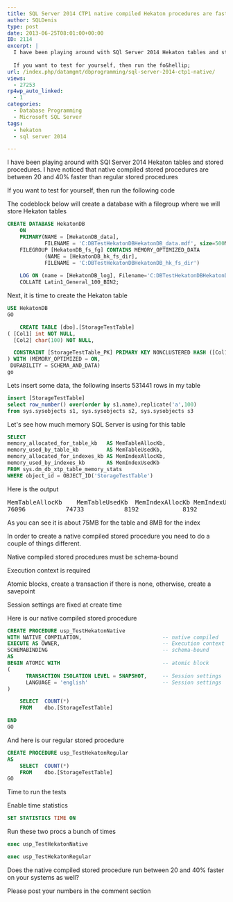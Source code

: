 ```yaml
---
title: SQL Server 2014 CTP1 native compiled Hekaton procedures are faster than regular procedures
author: SQLDenis
type: post
date: 2013-06-25T08:01:00+00:00
ID: 2114
excerpt: |
  I have been playing around with SQl Server 2014 Hekaton tables and stored procedures. I have noticed that native compiled stored procedures are between 20 and 40% faster than regular stored procedures
  
  If you want to test for yourself, then run the fo&hellip;
url: /index.php/datamgmt/dbprogramming/sql-server-2014-ctp1-native/
views:
  - 27253
rp4wp_auto_linked:
  - 1
categories:
  - Database Programming
  - Microsoft SQL Server
tags:
  - hekaton
  - sql server 2014

---
```

I have been playing around with SQl Server 2014 Hekaton tables and stored procedures. I have noticed that native compiled stored procedures are between 20 and 40% faster than regular stored procedures

If you want to test for yourself, then run the following code
  
The codeblock below will create a database with a filegroup where we will store Hekaton tables

```sql
CREATE DATABASE HekatonDB
    ON 
    PRIMARY(NAME = [HekatonDB_data], 
			FILENAME = 'C:DBTestHekatonDBHekatonDB_data.mdf', size=500MB), 
    FILEGROUP [HekatonDB_fs_fg] CONTAINS MEMORY_OPTIMIZED_DATA
			(NAME = [HekatonDB_hk_fs_dir], 
			FILENAME = 'C:DBTestHekatonDBHekatonDB_hk_fs_dir')
 
	LOG ON (name = [HekatonDB_log], Filename='C:DBTestHekatonDBHekatonDB_log.ldf', size=500MB)
	COLLATE Latin1_General_100_BIN2;
```

Next, it is time to create the Hekaton table

```sql
USE HekatonDB
GO

	CREATE TABLE [dbo].[StorageTestTable]
( [Col1] int NOT NULL, 
  [Col2] char(100) NOT NULL,  

  CONSTRAINT [StorageTestTable_PK] PRIMARY KEY NONCLUSTERED HASH ([Col1]) WITH(BUCKET_COUNT = 1000000)
) WITH (MEMORY_OPTIMIZED = ON, 
 DURABILITY = SCHEMA_AND_DATA)
go
```

Lets insert some data, the following inserts 531441 rows in my table

```sql
insert [StorageTestTable]
select row_number() over(order by s1.name),replicate('a',100)
from sys.sysobjects s1, sys.sysobjects s2, sys.sysobjects s3
```

Let's see how much memory SQL Server is using for this table

```sql
SELECT 
memory_allocated_for_table_kb   AS MemTableAllocKb,
memory_used_by_table_kb         AS MemTableUsedKb,
memory_allocated_for_indexes_kb AS MemIndexAllocKb,	
memory_used_by_indexes_kb       AS MemIndexUsedKb
FROM sys.dm_db_xtp_table_memory_stats
WHERE object_id = OBJECT_ID('StorageTestTable')
```
Here is the output

<pre>MemTableAllocKb	MemTableUsedKb	MemIndexAllocKb	MemIndexUsedKb
76096	        74733	        8192	        8192</pre>

As you can see it is about 75MB for the table and 8MB for the index
  

  
In order to create a native compiled stored procedure you need to do a couple of things different.
  
Native compiled stored procedures must be schema-bound
  
Execution context is required
  
Atomic blocks, create a transaction if there is none, otherwise, create a savepoint
  
Session settings are fixed at create time

Here is our native compiled stored procedure

```sql
CREATE PROCEDURE usp_TestHekatonNative
WITH NATIVE_COMPILATION,                          -- native compiled
EXECUTE AS OWNER,                                 -- Execution context
SCHEMABINDING                                     -- schema-bound
AS 
BEGIN ATOMIC WITH                                 -- atomic block
(
      TRANSACTION ISOLATION LEVEL = SNAPSHOT,     -- Session settings
      LANGUAGE = 'english'                        -- Session settings
)

	SELECT	COUNT(*)
	FROM	dbo.[StorageTestTable]

END
GO
```
And here is our regular stored procedure

```sql
CREATE PROCEDURE usp_TestHekatonRegular
AS 
	SELECT	COUNT(*)
	FROM	dbo.[StorageTestTable]
GO
```

Time to run the tests

Enable time statistics

```sql
SET STATISTICS TIME ON
```

Run these two procs a bunch of times

```sql
exec usp_TestHekatonNative
```

```sql
exec usp_TestHekatonRegular
```

Does the native compiled stored procedure run between 20 and 40% faster on your systems as well?

Please post your numbers in the comment section